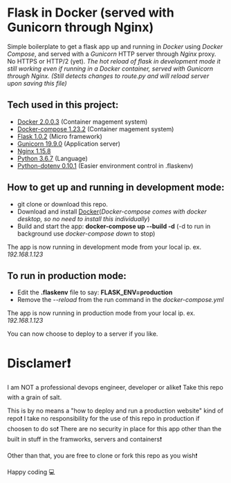 # Flask in Docker (served with Gunicorn through Nginx)

Simple boilerplate to get a flask app up and running in *Docker* using *Docker Compose*, and served with a *Gunicorn* HTTP server through *Nginx* proxy. No HTTPS or HTTP/2 (yet).
*The hot reload of flask in development mode it still working even if running in a Docker container, served with Gunicorn through Nginx. (Still detects changes to route.py and will reload server upon saving this file)*

## Tech used in this project:

- [Docker 2.0.0.3](https://github.com/docker) (Container magement system)
- [Docker-compose 1.23.2](https://github.com/docker/compose) (Container magement system)
- [Flask 1.0.2](http://flask.pocoo.org/) (Micro framework)
- [Gunicorn 19.9.0](https://gunicorn.org/) (Application server)
- [Nginx 1.15.8](https://www.nginx.com/)
- [Python 3.6.7](https://www.python.org/) (Language)
- [Python-dotenv 0.10.1](https://github.com/grauwoelfchen/flask-dotenv) (Easier environment control in .flaskenv)

## How to get up and running in development mode:

- git clone or download this repo.
- Download and install [Docker](https://www.docker.com/get-started)(*Docker-compose comes with docker desktop, so no need to install this individually*)
- Build and start the app: **docker-compose up --build -d** (-d to run in background use *docker-compose down* to stop)

The app is now running in development mode from your local ip. ex. *192.168.1.123*

## To run in production mode:
- Edit the **.flaskenv** file to say: **FLASK_ENV=production**
- Remove the *--reload* from the run command in the *docker-compose.yml*

The app is now running in production mode from your local ip. ex. *192.168.1.123*

You can now choose to deploy to a server if you like.

# Disclamer❗️

I am NOT a professional devops engineer, developer or alike❗️ Take this repo with a grain of salt.

This is by no means a "how to deploy and run a production website" kind of repo❗️
I take no responsibility for the use of this repo in production if choosen to do so❗️
There are no security in place for this app other than the built in stuff in the framworks, servers and containers❗️

Other than that, you are free to clone or fork this repo as you wish❗️

Happy coding 💻
